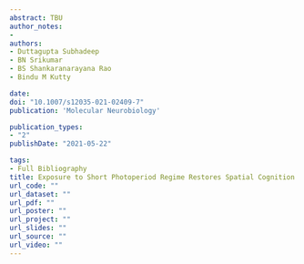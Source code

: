 ```yaml
---
abstract: TBU
author_notes:
- 
authors:
- Duttagupta Subhadeep
- BN Srikumar 
- BS Shankaranarayana Rao 
- Bindu M Kutty

date: 
doi: "10.1007/s12035-021-02409-7"
publication: 'Molecular Neurobiology'

publication_types:
- "2"
publishDate: "2021-05-22"

tags:
- Full Bibliography
title: Exposure to Short Photoperiod Regime Restores Spatial Cognition in Ventral Subicular Lesioned Rats Potential Role of Hippocampal Plasticity, Glucocorticoid Receptors, and Neurogenesis
url_code: ""
url_dataset: ""
url_pdf: ""
url_poster: ""
url_project: ""
url_slides: ""
url_source: ""
url_video: ""
---
```

